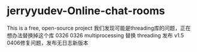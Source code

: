 # jerryyudev-Online-chat-rooms
This is a free, open-source project 
我们发现可能是threading库的问题，正在想办法替换掉这个库 0326
0326 multiprocessing 替换 threading 发布 v1.5
0406修复问题，发布无日志新版本
